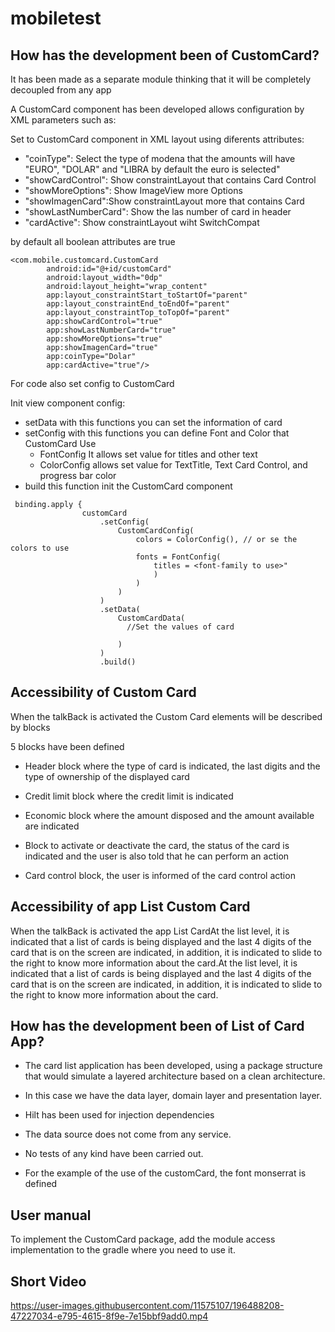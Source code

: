 # mobiletest

## How has the development been of CustomCard?

It has been made as a separate module thinking that it will be completely decoupled from any app

A CustomCard component has been developed allows configuration by XML parameters such as:

Set to CustomCard component in XML layout using diferents attributes:
* "coinType": Select the type of modena that the amounts will have "EURO", "DOLAR" and "LIBRA by default the euro is selected" 
* "showCardControl": Show constraintLayout that contains Card Control
* "showMoreOptions": Show ImageView more Options
* "showImagenCard":Show constraintLayout more that contains Card 
* "showLastNumberCard": Show the las number of card in header
* "cardActive": Show constraintLayout wiht SwitchCompat

by default all boolean attributes are true

~~~
<com.mobile.customcard.CustomCard
        android:id="@+id/customCard"
        android:layout_width="0dp"
        android:layout_height="wrap_content"
        app:layout_constraintStart_toStartOf="parent"
        app:layout_constraintEnd_toEndOf="parent"
        app:layout_constraintTop_toTopOf="parent"
        app:showCardControl="true"
        app:showLastNumberCard="true"
        app:showMoreOptions="true"
        app:showImagenCard="true"
        app:coinType="Dolar"
        app:cardActive="true"/>
~~~

For code also set config to CustomCard 

Init view component config:
* setData  with this functions you can set the information of card
* setConfig with this functions you can define Font and Color that CustomCard Use
  * FontConfig It allows set value for titles and other text
  * ColorConfig allows set value for TextTitle, Text Card Control, and  progress bar color
* build this function init the CustomCard component

~~~
 binding.apply {
                customCard
                    .setConfig(
                        CustomCardConfig(
                            colors = ColorConfig(), // or se the colors to use
                            fonts = FontConfig(
                                titles = <font-family to use>"
                                )
                            )
                        )
                    )
                    .setData(
                        CustomCardData(
                          //Set the values of card

                        )
                    )
                    .build()
~~~
## Accessibility of Custom Card
When the talkBack is activated the Custom Card elements will be described by blocks

5 blocks have been defined

* Header block where the type of card is indicated, the last digits and the type of ownership of the displayed card

* Credit limit block where the credit limit is indicated

* Economic block where the amount disposed and the amount available are indicated

* Block to activate or deactivate the card, the status of the card is indicated and the user is also told that he can perform an action

* Card control block, the user is informed of the card control action


## Accessibility of app List Custom Card
When the talkBack is activated the app List CardAt the list level, it is indicated that a list of cards is being displayed and the last 4 digits of the card that is on the screen are indicated, in addition, it is indicated to slide to the right to know more information about the card.At the list level, it is indicated that a list of cards is being displayed and the last 4 digits of the card that is on the screen are indicated, in addition, it is indicated to slide to the right to know more information about the card.


## How has the development been of List of Card App?
* The card list application has been developed, using a package structure that would simulate a layered architecture based on a clean architecture.

* In this case we have the data layer, domain layer and presentation layer.

* Hilt has been used for injection dependencies

* The data source does not come from any service.

* No tests of any kind have been carried out.

* For the example of the use of the customCard, the font monserrat is defined


## User manual
To implement the CustomCard package, add the module access implementation to the gradle where you need to use it.

## Short Video


https://user-images.githubusercontent.com/11575107/196488208-47227034-e795-4615-8f9e-7e15bbf9add0.mp4

